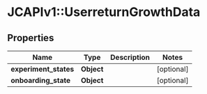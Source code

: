# JCAPIv1::UserreturnGrowthData

## Properties
Name | Type | Description | Notes
------------ | ------------- | ------------- | -------------
**experiment_states** | **Object** |  | [optional] 
**onboarding_state** | **Object** |  | [optional] 

